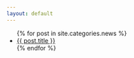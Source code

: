 ```yaml
---
layout: default
---
```

<section class="section">
       <div class="content">
          <ul>
          {% for post in site.categories.news %}
            <li><a href="{{ post.url }}">{{ post.title }}</a></li>
          {% endfor %}
          </ul>
        </div>
</section>
